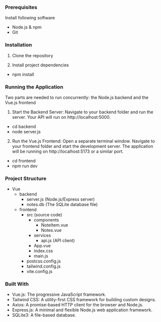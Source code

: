 ### Prerequisites
Install following software
- Node.js & npm
- Git

### Installation
1. Clone the repository

2. Install project dependencies
- npm install

### Running the Application
Two parts are needed to run concurrently: the Node.js backend and the Vue.js frontend

1. Start the Backend Server: Navigate to your backend folder and run the server. Your API will run on http://localhost:5000.
 - cd backend
 - node server.js

2. Run the Vue.js Frontend:
Open a separate terminal window. Navigate to your frontend folder and start the development server. The application will be running on http://localhost:5173 or a similar port.
 - cd frontend
 - npm run dev


### Project Structure
- Vue
    - backend
        - server.js (Node.js/Express server)
        - notes.db (The SQLite database file)
    - frontend
        - src (source code)
            - components
                - NoteItem.vue
                - Notes.vue
            - services
                - api.js (API client)
            - App.vue
            - index.css
            - main.js
        - postcss.config.js
        - tailwind.config.js
        - vite.config.js

### Built With
 - Vue.js: The progressive JavaScript framework.
 - Tailwind CSS: A utility-first CSS framework for building custom designs.
 - Axios: A promise-based HTTP client for the browser and Node.js.
 - Express.js: A minimal and flexible Node.js web application framework.
 - SQLite3: A file-based database.







